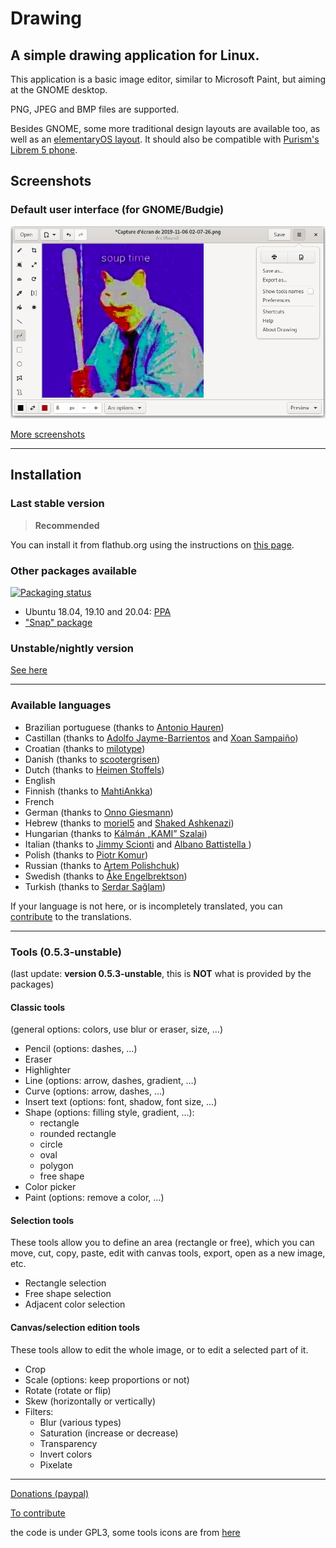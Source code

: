 # Drawing

## A simple drawing application for Linux.

This application is a basic image editor, similar to Microsoft Paint, but aiming
at the GNOME desktop.

PNG, JPEG and BMP files are supported.

Besides GNOME, some more traditional design layouts are available too, as well
as an [elementaryOS layout](./docs/screenshots/elementary.png). It should also
be compatible with [Purism's Librem 5 phone](./docs/screenshots/librem_options.png).

## Screenshots

### Default user interface (for GNOME/Budgie)

![UI for GNOME and Budgie, here with the main menu opened](./docs/screenshots/gnome_menu.png)

[More screenshots](https://maoschanz.github.io/drawing/gallery.html)

----

## Installation

### Last stable version

>**Recommended**

You can install it from flathub.org using the instructions on [this page](https://flathub.org/apps/details/com.github.maoschanz.drawing).

### Other packages available

[![Packaging status](https://repology.org/badge/vertical-allrepos/drawing.svg)](https://repology.org/project/drawing/versions)

- Ubuntu 18.04, 19.10 and 20.04: [PPA](https://launchpad.net/~cartes/+archive/ubuntu/drawing/)
- ["Snap" package](https://snapcraft.io/drawing)

### Unstable/nightly version

[See here](./CONTRIBUTING.md#install-from-source-code)

----

### Available languages

- Brazilian portuguese (thanks to [Antonio Hauren](https://github.com/haurenburu))
- Castillan (thanks to [Adolfo Jayme-Barrientos](https://github.com/fitojb) and [Xoan Sampaiño](https://github.com/xoan))
- Croatian (thanks to [milotype](https://github.com/milotype))
- Danish (thanks to [scootergrisen](https://github.com/scootergrisen))
- Dutch (thanks to [Heimen Stoffels](https://github.com/Vistaus))
- English
- Finnish (thanks to [MahtiAnkka](https://github.com/mahtiankka))
- French
- German (thanks to [Onno Giesmann](https://github.com/Etamuk))
- Hebrew (thanks to [moriel5](https://github.com/moriel5) and [Shaked Ashkenazi](https://github.com/shaqash))
- Hungarian (thanks to [Kálmán „KAMI” Szalai](https://github.com/kami911))
- Italian (thanks to [Jimmy Scionti](https://github.com/amivaleo) and [Albano Battistella ](https://github.com/albanobattistella))
- Polish (thanks to [Piotr Komur](https://github.com/pkomur))
- Russian (thanks to [Artem Polishchuk](https://github.com/tim77))
- Swedish (thanks to [Åke Engelbrektson](https://github.com/eson57))
- Turkish (thanks to [Serdar Sağlam](https://github.com/TeknoMobil))

<!-- TODO add completion percentages, since he and ru for example are at ~50% -->

If your language is not here, or is incompletely translated, you can
[contribute](#translating) to the translations.

----

### Tools (0.5.3-unstable)

(last update: **version 0.5.3-unstable**, this is **NOT** what is provided by the packages)

#### Classic tools

(general options: colors, use blur or eraser, size, …)

- Pencil (options: dashes, …)
- Eraser
- Highlighter
- Line (options: arrow, dashes, gradient, …)
- Curve (options: arrow, dashes, …)
- Insert text (options: font, shadow, font size, …)
- Shape (options: filling style, gradient, …):
	- rectangle
	- rounded rectangle
	- circle
	- oval
	- polygon
	- free shape
- Color picker
- Paint (options: remove a color, …)

#### Selection tools

These tools allow you to define an area (rectangle or free), which you can move,
cut, copy, paste, edit with canvas tools, export, open as a new image, etc.

- Rectangle selection
- Free shape selection
- Adjacent color selection

#### Canvas/selection edition tools

These tools allow to edit the whole image, or to edit a selected part of it.

- Crop
- Scale (options: keep proportions or not)
- Rotate (rotate or flip)
- Skew (horizontally or vertically)
- Filters:
	- Blur (various types)
	- Saturation (increase or decrease)
	- Transparency
	- Invert colors
	- Pixelate

----

[Donations (paypal)](https://paypal.me/maoschannz)

[To contribute](./CONTRIBUTING.md)

the code is under GPL3, some tools icons are from [here](https://github.com/gnome-design-team/gnome-icons/tree/master/art-libre-symbolic)

